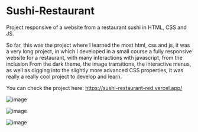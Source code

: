 # Sushi-Restaurant
Project responsive of a website from a restaurant sushi in HTML, CSS and JS.

So far, this was the project where I learned the most html, css and js, it was a very long project, in which I developed in a small course a fully responsive website for a restaurant, with many interactions with javascript, from the inclusion From the dark theme, the image transitions, the interactive menus, as well as digging into the slightly more advanced CSS properties, it was really a really cool project to develop and learn.

You can check the project here: https://sushi-restaurant-red.vercel.app/

![image](https://user-images.githubusercontent.com/116229734/229360351-6aac0df2-4df2-4453-a264-737735c7aca4.png)

![image](https://user-images.githubusercontent.com/116229734/229360328-b6c90fec-8fc3-45bd-9988-97c97cb4332e.png)

![image](https://user-images.githubusercontent.com/116229734/229360367-c32cf565-0999-437e-88c1-27f849c4346c.png)



